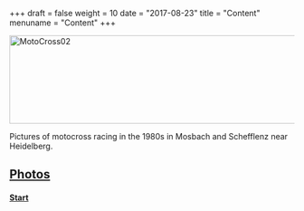 +++
draft = false
weight = 10
date = "2017-08-23"
title = "Content"
menuname = "Content"
+++

<!-- {{< figure class="image main" src="/images/pic01.jpg" >}} -->

<img src="/images/MotoCross/MotoCross02_teaser1.jpg" width="560" height="156" alt="MotoCross02">  

Pictures of motocross racing in the 1980s 
in Mosbach and Schefflenz near Heidelberg.

## [Photos ](#moto) <i class="fa fa-arrow-right" aria-hidden="true"></i></i>
#### [Start ](#) <i class="fa fa-arrow-up" aria-hidden="true"></i>